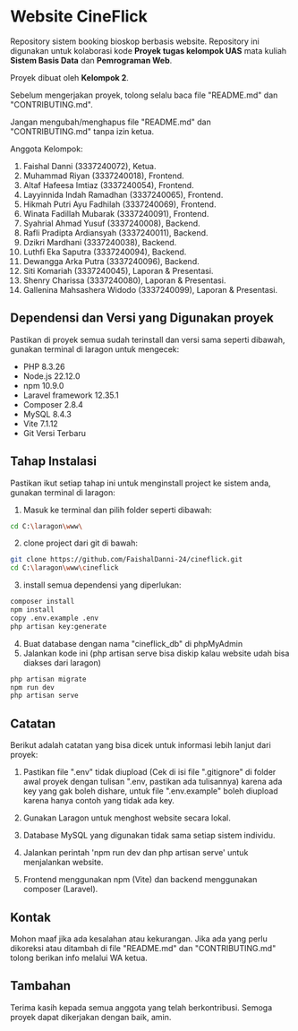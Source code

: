 # Website CineFlick 
Repository sistem booking bioskop berbasis website. Repository ini digunakan untuk kolaborasi kode **Proyek tugas kelompok UAS** mata kuliah **Sistem Basis Data** dan **Pemrograman Web**.<br>

Proyek dibuat oleh **Kelompok 2**.<br>

Sebelum mengerjakan proyek, tolong selalu baca file "README.md" dan "CONTRIBUTING.md".

Jangan mengubah/menghapus file "README.md" dan "CONTRIBUTING.md" tanpa izin ketua.

Anggota Kelompok:
1. Faishal Danni (3337240072), Ketua.
2. Muhammad Riyan (3337240018), Frontend.
3. Altaf Hafeesa Imtiaz (3337240054), Frontend.
4. Layyinnida Indah Ramadhan (3337240065), Frontend.
5. Hikmah Putri Ayu Fadhilah (3337240069), Frontend.
6. Winata Fadillah Mubarak (3337240091), Frontend.
7. Syahrial Ahmad Yusuf (3337240008), Backend.
8. Rafli Pradipta Ardiansyah (3337240011), Backend.
9. Dzikri Mardhani (3337240038), Backend.
10. Luthfi Eka Saputra (3337240094), Backend.
11. Dewangga Arka Putra (3337240096), Backend.
12. Siti Komariah (3337240045), Laporan & Presentasi.
13. Shenry Charissa (3337240080), Laporan & Presentasi.
14. Gallenina Mahsashera Widodo (3337240099), Laporan & Presentasi.

## Dependensi dan Versi yang Digunakan proyek
Pastikan di proyek semua sudah terinstall dan versi sama seperti dibawah, gunakan terminal di laragon untuk mengecek:
* PHP 8.3.26
* Node.js 22.12.0
* npm 10.9.0
* Laravel framework 12.35.1
* Composer 2.8.4
* MySQL 8.4.3
* Vite 7.1.12
* Git Versi Terbaru

## Tahap Instalasi
Pastikan ikut setiap tahap ini untuk menginstall project ke sistem anda, gunakan terminal di laragon:
1. Masuk ke terminal dan pilih folder seperti dibawah:
```bash
cd C:\laragon\www\
```
2. clone project dari git di bawah:
```bash
git clone https://github.com/FaishalDanni-24/cineflick.git
cd C:\laragon\www\cineflick
```
3. install semua dependensi yang diperlukan:
```bash
composer install
npm install
copy .env.example .env
php artisan key:generate
```
4. Buat database dengan nama "cineflick_db" di phpMyAdmin
5. Jalankan kode ini (php artisan serve bisa diskip kalau website udah bisa diakses dari laragon)
```bash
php artisan migrate
npm run dev
php artisan serve
```

## Catatan
Berikut adalah catatan yang bisa dicek untuk informasi lebih lanjut dari proyek:

1. Pastikan file ".env" tidak diupload (Cek di isi file ".gitignore" di folder awal proyek dengan tulisan ".env, pastikan ada tulisannya) karena ada key yang gak boleh dishare, untuk file ".env.example" boleh diupload karena hanya contoh yang tidak ada key.

2. Gunakan Laragon untuk menghost website secara lokal.

3. Database MySQL yang digunakan tidak sama setiap sistem individu.

4. Jalankan perintah 'npm run dev dan php artisan serve' untuk menjalankan website.

5. Frontend menggunakan npm (Vite) dan backend menggunakan composer (Laravel).

## Kontak
Mohon maaf jika ada kesalahan atau kekurangan. Jika ada yang perlu dikoreksi atau ditambah di file "README.md" dan "CONTRIBUTING.md" tolong berikan info melalui WA ketua.

## Tambahan
Terima kasih kepada semua anggota yang telah berkontribusi. Semoga proyek dapat dikerjakan dengan baik, amin.
